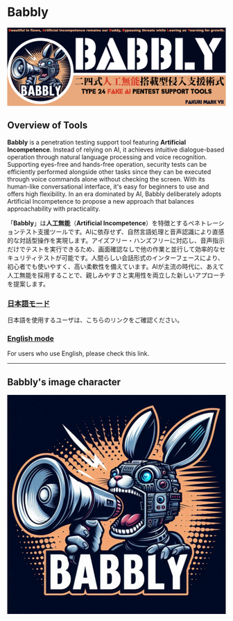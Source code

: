 # Babbly

![Babbly banner](images/Babbly_banner.png)

## Overview of Tools

**Babbly** is a penetration testing support tool featuring **Artificial Incompetence**. Instead of relying on AI, it achieves intuitive dialogue-based operation through natural language processing and voice recognition. Supporting eyes-free and hands-free operation, security tests can be efficiently performed alongside other tasks since they can be executed through voice commands alone without checking the screen. With its human-like conversational interface, it's easy for beginners to use and offers high flexibility. In an era dominated by AI, Babbly deliberately adopts Artificial Incompetence to propose a new approach that balances approachability with practicality.

「**Babbly**」は**人工無能**（**Artificial Incompetence**）を特徴とするペネトレーションテスト支援ツールです。AIに依存せず、自然言語処理と音声認識により直感的な対話型操作を実現します。アイズフリー・ハンズフリーに対応し、音声指示だけでテストを実行できるため、画面確認なしで他の作業と並行して効率的なセキュリティテストが可能です。人間らしい会話形式のインターフェースにより、初心者でも使いやすく、高い柔軟性を備えています。AIが主流の時代に、あえて人工無能を採用することで、親しみやすさと実用性を両立した新しいアプローチを提案します。

### [日本語モード](babbly/JP/README.md)

日本語を使用するユーザは、こちらのリンクをご確認ください。

### [English mode](babbly/EN/README.md)

For users who use English, please check this link.

---

## Babbly's image character

![logo](images/Babbly_logo.JPG)
